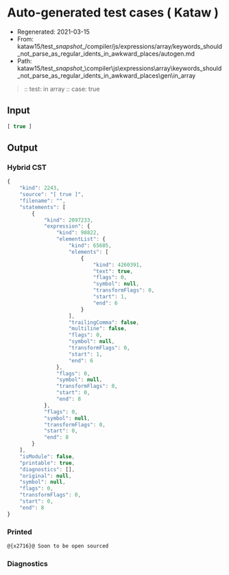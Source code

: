 # Auto-generated test cases ( Kataw )
- Regenerated: 2021-03-15
- From: kataw15/test\__snapshot__/compiler/js/expressions/array/keywords_should_not_parse_as_regular_idents_in_awkward_places/autogen.md
- Path: kataw15/test\__snapshot__\compiler\js\expressions\array\keywords_should_not_parse_as_regular_idents_in_awkward_places\gen\in_array
> :: test: in array
> :: case: true
## Input

`````js
[ true ]
`````

## Output

### Hybrid CST

```javascript
{
    "kind": 2243,
    "source": "[ true ]",
    "filename": "",
    "statements": [
        {
            "kind": 2097233,
            "expression": {
                "kind": 98822,
                "elementList": {
                    "kind": 65605,
                    "elements": [
                        {
                            "kind": 4260391,
                            "text": true,
                            "flags": 0,
                            "symbol": null,
                            "transformFlags": 0,
                            "start": 1,
                            "end": 6
                        }
                    ],
                    "trailingComma": false,
                    "multiline": false,
                    "flags": 0,
                    "symbol": null,
                    "transformFlags": 0,
                    "start": 1,
                    "end": 6
                },
                "flags": 0,
                "symbol": null,
                "transformFlags": 0,
                "start": 0,
                "end": 8
            },
            "flags": 0,
            "symbol": null,
            "transformFlags": 0,
            "start": 0,
            "end": 8
        }
    ],
    "isModule": false,
    "printable": true,
    "diagnostics": [],
    "original": null,
    "symbol": null,
    "flags": 0,
    "transformFlags": 0,
    "start": 0,
    "end": 8
}
```

### Printed

```javascript
@{x2716}@ Soon to be open sourced
```

### Diagnostics

```javascript

```

